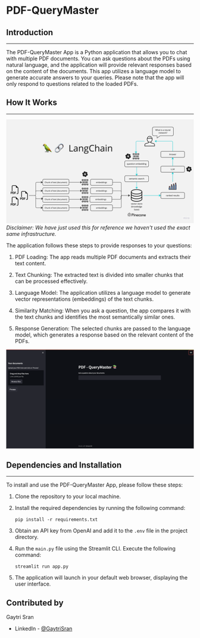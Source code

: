 # PDF-QueryMaster

## Introduction
------------
The PDF-QueryMaster App is a Python application that allows you to chat with multiple PDF documents. You can ask questions about the PDFs using natural language, and the application will provide relevant responses based on the content of the documents. This app utilizes a language model to generate accurate answers to your queries. Please note that the app will only respond to questions related to the loaded PDFs.

## How It Works
------------

![PDF-QueryMaster App Diagram](./docs/PDF-LangChain.jpg)
_Disclaimer: We have just used this for reference we haven't used the exact same infrastructure._

The application follows these steps to provide responses to your questions:

1. PDF Loading: The app reads multiple PDF documents and extracts their text content.

2. Text Chunking: The extracted text is divided into smaller chunks that can be processed effectively.

3. Language Model: The application utilizes a language model to generate vector representations (embeddings) of the text chunks.

4. Similarity Matching: When you ask a question, the app compares it with the text chunks and identifies the most semantically similar ones.

5. Response Generation: The selected chunks are passed to the language model, which generates a response based on the relevant content of the PDFs.

![website screenshot](./docs/website.png)

## Dependencies and Installation
----------------------------
To install and use the PDF-QueryMaster App, please follow these steps:

1. Clone the repository to your local machine.

2. Install the required dependencies by running the following command:
   ```
   pip install -r requirements.txt
   ```

3. Obtain an API key from OpenAI and add it to the `.env` file in the project directory.

4. Run the `main.py` file using the Streamlit CLI. Execute the following command:
   ```
   streamlit run app.py
   ```

5. The application will launch in your default web browser, displaying the user interface.

## Contributed by

 Gaytri Sran

 - LinkedIn - [@GaytriSran](https://www.linkedin.com/in/gaytri-sran-gs14/)
